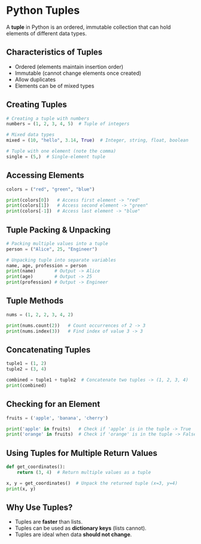 # Python Tuples

A **tuple** in Python is an ordered, immutable collection that can hold elements of different data types.

## Characteristics of Tuples

- Ordered (elements maintain insertion order)
- Immutable (cannot change elements once created)
- Allow duplicates
- Elements can be of mixed types

## Creating Tuples

```python
# Creating a tuple with numbers
numbers = (1, 2, 3, 4, 5)  # Tuple of integers

# Mixed data types
mixed = (10, "hello", 3.14, True)  # Integer, string, float, boolean

# Tuple with one element (note the comma)
single = (5,)  # Single-element tuple
```

## Accessing Elements

```python
colors = ("red", "green", "blue")

print(colors[0])   # Access first element -> "red"
print(colors[1])   # Access second element -> "green"
print(colors[-1])  # Access last element -> "blue"
```

## Tuple Packing & Unpacking

```python
# Packing multiple values into a tuple
person = ("Alice", 25, "Engineer")

# Unpacking tuple into separate variables
name, age, profession = person
print(name)       # Output -> Alice
print(age)        # Output -> 25
print(profession) # Output -> Engineer
```

## Tuple Methods

```python
nums = (1, 2, 2, 3, 4, 2)

print(nums.count(2))   # Count occurrences of 2 -> 3
print(nums.index(3))   # Find index of value 3 -> 3
```

## Concatenating Tuples

```python
tuple1 = (1, 2)
tuple2 = (3, 4)

combined = tuple1 + tuple2  # Concatenate two tuples -> (1, 2, 3, 4)
print(combined)
```

## Checking for an Element

```python
fruits = ('apple', 'banana', 'cherry')

print('apple' in fruits)   # Check if 'apple' is in the tuple -> True
print('orange' in fruits)  # Check if 'orange' is in the tuple -> False
```

## Using Tuples for Multiple Return Values

```python
def get_coordinates():
    return (3, 4)  # Return multiple values as a tuple

x, y = get_coordinates()  # Unpack the returned tuple (x=3, y=4)
print(x, y)
```

## Why Use Tuples?

- Tuples are **faster** than lists.
- Tuples can be used as **dictionary keys** (lists cannot).
- Tuples are ideal when data **should not change**.